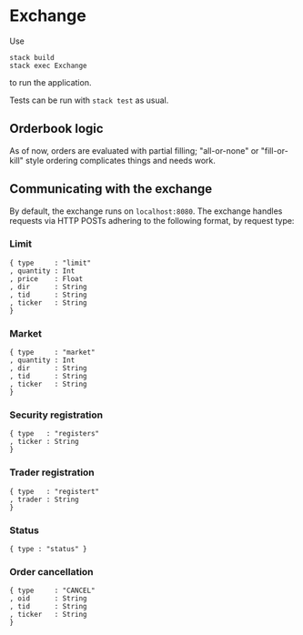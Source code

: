 # Exchange

Use
```
stack build
stack exec Exchange
```
to run the application.

Tests can be run with `stack test` as usual.

## Orderbook logic
As of now, orders are evaluated with partial filling; "all-or-none" or
"fill-or-kill" style ordering complicates things and needs work.

## Communicating with the exchange
By default, the exchange runs on `localhost:8080`. The exchange handles requests
via HTTP POSTs adhering to the following format, by request type:

### Limit
```
{ type     : "limit"
, quantity : Int
, price    : Float
, dir      : String
, tid      : String
, ticker   : String
}
```

### Market
```
{ type     : "market"
, quantity : Int
, dir      : String
, tid      : String
, ticker   : String
}
```

### Security registration
```
{ type   : "registers"
, ticker : String
}
```

### Trader registration
```
{ type   : "registert"
, trader : String
}
```

### Status
```
{ type : "status" }
```

### Order cancellation
```
{ type     : "CANCEL"
, oid      : String
, tid      : String
, ticker   : String
}
```
